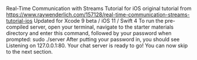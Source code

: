 Real-Time Communication with Streams Tutorial for iOS
original tutorial from https://www.raywenderlich.com/157128/real-time-communication-streams-tutorial-ios
Updated for Xcode 9 beta / iOS 11 / Swift 4
To run the pre-compiled server, open your terminal, navigate to the starter materials directory and enter this command, followed by your password when prompted:
sudo ./server
After putting your password in, you should see Listening on 127.0.0.1:80. Your chat server is ready to go! You can now skip to the next section.

